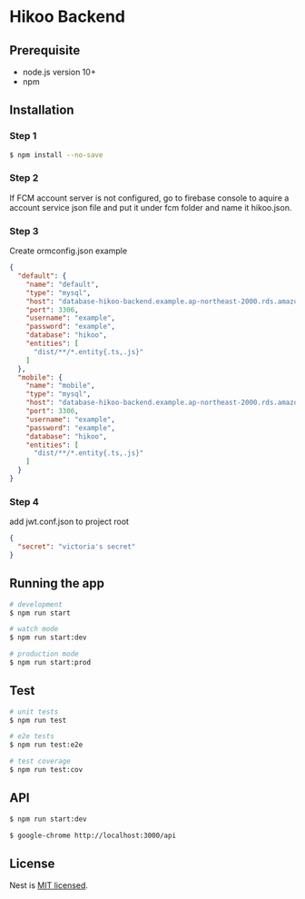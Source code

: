 # Hikoo Backend

## Prerequisite
- node.js version 10+
- npm

## Installation

### Step 1
```bash
$ npm install --no-save
```

### Step 2
If FCM account server is not configured, go to firebase console to aquire a account service json file and put it under fcm folder and name it hikoo.json.

### Step 3
Create ormconfig.json
example
```json
{
  "default": {
    "name": "default",
    "type": "mysql",
    "host": "database-hikoo-backend.example.ap-northeast-2000.rds.amazonaws.com",
    "port": 3306,
    "username": "example",
    "password": "example",
    "database": "hikoo",
    "entities": [
      "dist/**/*.entity{.ts,.js}"
    ]
  },
  "mobile": {
    "name": "mobile",
    "type": "mysql",
    "host": "database-hikoo-backend.example.ap-northeast-2000.rds.amazonaws.com",
    "port": 3306,
    "username": "example",
    "password": "example",
    "database": "hikoo",
    "entities": [
      "dist/**/*.entity{.ts,.js}"
    ]
  }
}
```

### Step 4
add jwt.conf.json to project root
```json
{
  "secret": "victoria's secret"
}
```

## Running the app

```bash
# development
$ npm run start

# watch mode
$ npm run start:dev

# production mode
$ npm run start:prod
```

## Test

```bash
# unit tests
$ npm run test

# e2e tests
$ npm run test:e2e

# test coverage
$ npm run test:cov
```

## API
```bash
$ npm run start:dev

$ google-chrome http://localhost:3000/api
```

## License

  Nest is [MIT licensed](LICENSE).
